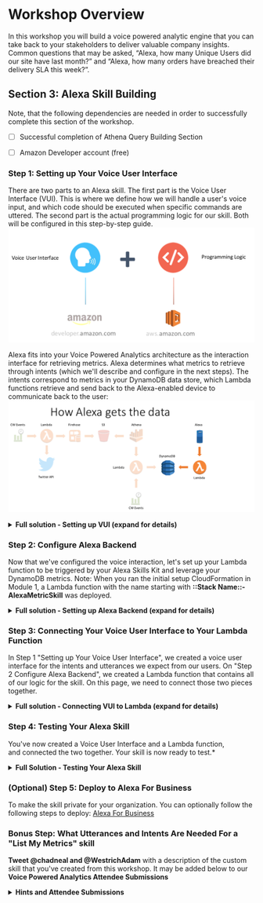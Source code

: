# Workshop Overview
In this workshop you will build a voice powered analytic engine that you can take back to your stakeholders to deliver valuable company insights.   Common questions that may be asked, “Alexa, how many Unique Users did our site have last month?” and “Alexa, how many orders have breached their delivery SLA this week?”.

## Section 3: Alexa Skill Building

Note, that the following dependencies are needed in order to successfully complete this section of the workshop.

- [ ] Successful completion of Athena Query Building Section
- [ ] Amazon Developer account (free)
 
 
### Step 1: Setting up Your Voice User Interface
 
There are two parts to an Alexa skill. The first part is the Voice User Interface (VUI). This is where we define how we will handle a user's voice input, and which code should be executed when specific commands are uttered. The second part is the actual programming logic for our skill.   Both will be configured in this step-by-step guide. 
![](./media/images/Alexa_Arch.png)  
  
Alexa fits into your Voice Powered Analytics architecture as the interaction interface for retrieving metrics.  Alexa determines what metrics to retrieve through intents (which we'll describe and configure in the next steps).  The intents correspond to metrics in your DynamoDB data store, which Lambda functions retrieve and send back to the Alexa-enabled device to communicate back to the user: 
![](./media/images/Alexa_Arch2.png) 
<details>
<summary><strong>Full solution - Setting up VUI (expand for details)</strong></summary> 
  
  1. Go to the [Amazon Developer Portal](http://developer.amazon.com/).  
  2. Click the **Alexa button** on the left portion of the screen. 
  ![](./media/images/Alexa_Lab_1.png) 
  3. In the top-right corner of the screen, click the **"Sign In"** button. 
  (If you don't already have an account, you will be able to create a new one for free.) 
  4. Once you have signed in, on the Alexa page, click the **"Alexa Skills Kit"** button, which is what we'll use to create our custom skill. 
  ![](./media/images/Alexa_Lab_2.png) 
  5.  Select **"Add a new skill."** This will get you to the first page of your new Alexa skill.
  6.  Fill out the **Skill Information screen**.  You can accept any defaults. Make sure to review the tips we provide below the screenshot. 
  ![](./media/images/Alexa_Lab_4.gif) 
  <details>
 <summary><strong>Skill Information Tips (expand for details)</strong></summary>

#### Skill Information Tips 
i.  **Skill Type** For this skill, we are creating a skill using the Custom Interaction Model. This is the default choice.
ii. **Language** Choose the first language you want to support. You can add additional languages in the future, but we need to start with one. (This guide is using U.S. English to start.)
iii.  **Name** This is the name that will be shown in the Alexa Skills Store, and the name your users will refer to.
iv. **Invocation Name** This is the name that your users will need to say to start your skill. We have provided some common issues developers encounter in the list below, but you should also review the entire [Invocation Name Requirements](https://developer.amazon.com/public/solutions/alexa/alexa-skills-kit/docs/choosing-the-invocation-name-for-an-alexa-skill).
<table>
<thead>
<tr>
<th>Invocation Name Requirements</th>
<th>Examples of incorrect invocation names</th>
</tr>
</thead>
<tbody>
<tr>
<td>The skill invocation name must not infringe upon the intellectual property rights of an entity or person.</td>
<td>korean air; septa check</td>
</tr>
<tr>
<td>Invocation names should be more than one word (unless it is a brand or intellectual property), and must not be a name or place</td>
<td>horoscope; trivia; guide; new york</td>
</tr>
<tr>
<td>Two word invocation names are not allowed when one of the words is a definite article, indefinite article, or a preposition</td>
<td>any poet; the bookie; the fool</td>
</tr>
<tr>
<td>The invocation name must not contain any of the Alexa skill launch phrases and connecting words.  Launch phrase examples include "launch," "ask," "tell," "load," and "begin."  Connecting word examples include "to," "from," "by," "if," "and," "whether."</td>
<td>trivia game for star wars; better with bacon</td>
</tr>
<tr>
<td>The invocation name must not contain the wake words "Alexa," "Amazon," "Echo," or the words "skill" or "app."</td>
<td>hackster initial skill; word skills</td>
</tr>
<tr>
<td>The invocation name must be written in each language you choose to support.  For example, the German version of your skill must have an invocation name written in German, while the English (US) version must have an invocation name written in English.</td>
<td>kitchen stories (German skill)</td>
</tr></tbody></table>
 </details> 
 
  7.  Click the **Save button** to move to the **Interaction Model**. 
  8. Click on the **Launch Skill Builder (Beta)** button . This will launch the new Skill Builder Dashboard. ![](./media/images/Alexa_Lab_5.png)   
  9.  Click on the **"Dashboard"** button.  
  10.  Click **"Add Intent"** on the Dashboard screen.  An intent allows you to define 'what to do' when your custom skill is invoked.  
  ![](./media/images/Alexa_Lab_5_5.png) 
  11.  Type in a name for the intent under **Create a new custom intent** 
  ![](./media/images/Alexa_Lab_5_6.png) 
  12.  Next we're going **Add utterances** to our intent.  This triggers an invoke of your intent through your user's voice.  You'll want to add a few different variations based upon how users will interact with the different types of metrics available to query.     
  - Some sample utterances for your newly generated intents. These are the things a user would say to make a specific intent happen. Here are a few examples:
    - *What's my {metric}* or *What is the value for {metric}* (More on what the *{metric}* means on the next step) 
    ![](./media/images/Alexa_Lab_6.gif) 
  13. Now we'll **configure our Slots**.  Slots allow you to parameterize different variable attributes when invoking your intent.  For this workshop, the slot will be our metric(s) that we've created with the Athena query.  This is why we've put the {metric} slot name in our utterances.
    - Type in the name of the slot under **Create a new intent slot** and then **Click the + button** to add it.  Then click the **plus(+)** button on the utterances dialog to add the utterance.  Give your slot the name {**metric**}.  Note: If you want to give it a different name, then log the name in a separate text editor so we can adjust our backend Lambda function later.  If you do this, also remember to change the name of the slot referenced in your utterance so they match.        
    - Note: Alternatively, you can create a new slot on the right side of the screen in the section titled *Intent Slots*
  14. Our slot is now created and will be added to the *Intent Slots* area on the right side of the screen.  In this section, under the slot, click the area *choose a slot type*. We’ll create a new slot type for our list of metrics.  Let's call this **available_metrics** and click the **+** button to add it. 
![](./media/images/Alexa_Lab_6_5.png) 
  15.  On the bottom left side of the screen, click on the **available_metrics** slot type that was just created.   For the **slot value, enter the *value*** of the metric used from the *Athena_Poller* Lambda function's environment variable: *metric* (e.g. *reinvent twitter sentiment*. Then click the **+** button.  Note: The DynamoDB item that is used as our key in the backend lambda function uses this value to query our metric's value.
    - Note: Don't worry about adding **ID (Optional)** or **Synonyms**.  They can be added later after you test. 
![](./media/images/Alexa_Lab_6_6.gif) 
  16. Now you're ready to Click **"Build Model"** and **"Save"** 
![](./media/images/Alexa_Lab_7.png) 
  17. If your interaction model builds successfully (You'll see a successful build message added to the dialog), click on **Configuration button** to move on to Configuration. In our next step of this guide (Configure Alexa Backend), we will be linking a Lambda function in the AWS developer console.  
![](./media/images/Alexa_Lab_8.png) 
 **Troubleshooting** If you get an error from your interaction model, check through this list:
   - Did you copy & paste the provided code into the appropriate boxes?
   - Did you accidentally add any characters to the Interaction Model or Sample Utterances?
</details>

### Step 2: Configure Alexa Backend
Now that we've configured the voice interaction, let's set up your Lambda function to be triggered by your Alexa Skills Kit and leverage your DynamoDB metrics. 
Note: When you ran the initial setup CloudFormation in Module 1, a Lambda function with the name starting with **::Stack Name::-AlexaMetricSkill** was deployed. 
<details> 
<summary><strong>Full solution - Setting up Alexa Backend (expand for details)</strong></summary>
  
  1. Check your **AWS region**. For the reinvent workshop, we'll be using the **EU (Ireland)** region. 
![](./media/images/Alexa_Lab_9.png) 
  2. Open the Lambda function, starting with **::Stack Name::-AlexaMetricSkill** that was deployed with the Setup Cloudformation. 
  Then we'll **Configure your trigger**: Under Configuration, and in **Add Triggers** pane, select Alexa Skills Kit from the list, then scroll down to the bottom of the screen, click **Add**. 
  2a.  Scroll down to **Configure Triggers**, click **disable**.   Note: optionally you can use the Alexa SkillID to lock down the lambda function to your specific Alexa Skill.   
  ![](./media/images/Alexa_Lab_10.gif)  
  3. Once you have selected Alexa Skills Kit, click the **Configuration** Tab to go back to your code. 
  4. The *ARN value* should be in the top right corner. **Copy your Lambda function's ARN value to a separate text editor** for use in the next section of the guide.
  ![](./media/images/Alexa_Lab_11.png) 
  5.  Click on the **Configuration** tab, navigate to **Environment Variables**. 
  6. **validate/or change the environment variables**:  
    - **intent_name** matches what's configured for your *intent* in the Alexa Skill's Interaction Configuration 
    - **slot_name** matches what's configured for your *slot name* in the Alexa Skill's Interaction Configuration 
    - (Optional) You can modify the greeting and exit message for your Alexa skill by changing the value of two environment variables: **greeting_msg** and **exit_msg** 
  <details>
<summary>Example</summary> 
  
  greeting_msg *Welcome to the Voice Powered Analytics.  Please tell me what metrics you'd like to hear. To hear available metrics, ask Alexa tell me my metrics*  
  and
  exit_msg *Thank you for trying the Voice Powered Analytics.  Have a nice day!*
</details>
-  There's also an environment variable called: **metrics_table** with the value *VPA_Metrics_Table*.  This references the DynamoDB table that the Alexa skill will be querying for your metric
<details><summary>Hint</summary> 
  
  ![](./media/images/Alexa_Lab_11b.png) 
</details> 
  
  
  7. **Bonus (Time permitting)**: can you add a skill to the Lambda function which enables users to "List My Metrics"
</details>
 
 
### Step 3: Connecting Your Voice User Interface to Your Lambda Function
In Step 1 "Setting up Your Voice User Interface", we created a voice user interface for the intents and utterances we expect from our users. On "Step 2 Configure Alexa Backend", we created a Lambda function that contains all of our logic for the skill. On this page, we need to connect those two pieces together. 
<details>
<summary><strong>Full solution - Connecting VUI to Lambda (expand for details)</strong></summary> 
  
1.  Go back to the **[Amazon Developer Portal](https://developer.amazon.com/edw/home.html#/skills/list)** and select your skill from the list. You may still have a browser tab open if you started at the beginning of this tutorial.
2. Open the "Configuration" tab on the left side. 

![](./media/images/Alexa_Lab_12.png) 
 
3. Select the **"AWS Lambda ARN"** option for your endpoint. You have the ability to host your code anywhere that you would like, but for the purposes of simplicity and frugality, we are using AWS Lambda. 
- Notes: [Read more about Hosting Your Own Custom Skill Web Service](https://developer.amazon.com/public/solutions/alexa/alexa-skills-kit/docs/developing-an-alexa-skill-as-a-web-service). With the AWS Free Tier, you get 1,000,000 free requests per month, up to 3.2 million seconds of compute time per month. Learn more at [https://aws.amazon.com/free/](https://aws.amazon.com/free/). In addition, Amazon now offers [AWS Promotional Credits for developers who have live Alexa skills that incur costs on AWS related to those skills](https://developer.amazon.com/alexa-skills-kit/alexa-aws-credits)
  ![](./media/images/Alexa_Lab_13.png) 
4.  Paste your **Lambda's ARN** (Amazon Resource Name) into the textbox provided labeled "Default". It should look similar to the screenshot above.
5.  Leave **"Account Linking" set to "No"**. For this skill, we won't be using Account Linking, but you can learn more about [Linking an Alexa User with a User in Your System](https://developer.amazon.com/public/solutions/alexa/alexa-skills-kit/docs/linking-an-alexa-user-with-a-user-in-your-system) 
6.  Click the **"Next"** button to continue to Step #4 of this guide.
</details>
 
 
### Step 4: Testing Your Alexa Skill
You've now created a Voice User Interface and a Lambda function, and connected the two together. Your skill is now ready to test.*
<details>
<summary><strong>Full Solution - Testing Your Alexa Skill</strong></summary> 
 
1.  In the **[Amazon Developer Portal](https://developer.amazon.com/edw/home.html#/skills/list)**, select your skill from the list. You may still have a browser tab open if you started at the beginning of this tutorial. 
2. Open the **"Test"** tab on the left side. 

![](./media/images/Alexa_Lab_15.png) 
 
3. Test your skill with the **Service Simulator**. To validate that your skill is working as expected, use the Service Simulator. In the **Enter Utterance** text box, type "What’s my reinvent twitter sentiment" 
  ![](./media/images/Alexa_Lab_16.gif) 
4. Under the Service Response, you should see your metric's response under: *Response > Output Speech > Text*.  If you see errors, check out the **Troubleshooting** tips below.     
5.  Other testing methods to consider: 
- [Echosim.io](https://echosim.io/) - a browser-based Alexa skill testing tool that makes it easy to test your skills without carrying a physical device everywhere you go. 
- [Unit Testing with Alexa](https://github.com/alexa/skill-sample-nodejs-city-guide/blob/master/unit-testing.md) - a modern approach to unit testing your Alexa skills with [Postman](http://getpostman.com/) and [Amazon API Gateway](http://aws.amazon.com/apigateway). 
6. If your sample skill is working properly, you can now customize your skill. 
 
 #### Troubleshooting 
 - If you receive a response that reads: *"The remote endpoint could not be called, or the response it returned was invalid,"* this is an indication that something is broken. Copy the JSON from the Alexa skill and insert it as a test event to our Lambda function **VoiceAlexaSkillFull-AlexaMetricSkill-1**.  You can then see the specific output from the Lambda function as to why it is not executing successfully.
 - It is most likely due to either the Alexa Skills Kit: **slot name** or **intent name** does not match the Lambda environment variables. 
- Also make sure that the DynamoDB has an entry with a value for your metric. 
  
 <summary><strong>Service Simulator Tips</strong></summary> 
 
 - After you click the **"Ask [Your Skill Name]"** button, you should see the **Lambda Request and Lambda Response boxes** get populated with JSON data like in the screenshot above. 
 - Click the **Listen** button in the bottom right corner to hear Alexa read the response. 
 - You can have an entire conversation with your skill with the Service Simulator. Try the following commands: 
 - "what is my reinvent twitter sentiment" 
 (Continue this process for all of the utterances. To start over, click the "Reset" button.) 
</details>  
 
### (Optional) Step 5: Deploy to Alexa For Business
To make the skill private for your organization.  You can optionally follow the following steps to deploy: [Alexa For Business](https://github.com/awslabs/voice-powered-analytics/blob/master/README-A4B.md)
 
 
### Bonus Step: What Utterances and Intents Are Needed For a "List My Metrics" skill
**Tweet @chadneal and @WestrichAdam** with a description of the custom skill that you've created from this workshop. It may be added below to our **Voice Powered Analytics Attendee Submissions** 
<details>
<summary><strong>Hints and Attendee Submissions</strong></summary> 
   Intent: ListMetrics
   Utterance(s): 
   - ListMetrics List My Metrics
   - ListMetrics What are my metrics
</details>
